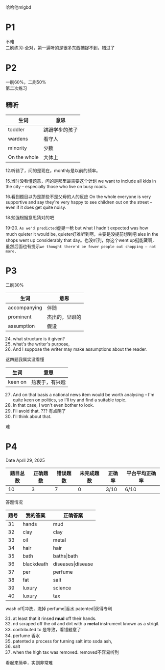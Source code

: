 哈哈他mlgbd
# P1
不难  
二刷练习-全对，第一遍听的是很多东西捕捉不到，错过了

# P2
一刷60%，二刷50%  
第二次练习  
## 精听

| 生词           | 意思      |
| ------------ | ------- |
| toddler      | 蹒跚学步的孩子 |
| wardens      | 看守人     |
| minority     | 少数      |
| On the whole | 大体上     |

12.听错了，问的是现在，monthly是以前的频率。

15.当时没看懂题意，问的是那里最需要这个计划
we want to include all kids in the city – especially those who live on busy roads.

16.看到题目以为是那些不是父母的人的反应
On the whole everyone is very supportive and say they're very happy to see children out on the street – even if it does get quite noisy.

18.勉强根据意思猜对的吧

19-20. `As we'd predicted`虚晃一枪
but what I hadn't expected was how much quieter it would be, quieter好难听到啊，主要是没提前想到吧
ales in the shops went up considerably that day。也没听到，你这个went up挺能藏啊，虽然后面也有提示`we thought there'd be fewer people out shopping – not more.`

# P3
二刷30%

| 生词           | 意思      |
| ------------ | ------- |
accompanying | 伴随
prominent|杰出的，显眼的
assumption|假设

24. what structure is it given?
25. what's the writer's purpose,
26. And I suppose the writer may make assumptions about the reader.

这四题我属实没看懂

| 生词           | 意思      |
| ------------ | ------- |
keen on|热衷于，有兴趣

27. And on that basis a national news item would be worth analysing – I'm quite keen on politics, so I'll try and find a suitable topic.
28. In that case, I won't even bother to look.
29. I'll avoid that. ??? 有点阴了
30. I'll think about that.

难

# P4
Date April 29, 2025

|题目总数|正确题数|错误题数|未完成题数|正确率|平台平均正确率|
|---|---|---|---|---|---|
|10|3|7|0|3/10|6/10|

答题情况

|题号|我的答案|正确答案|
|---|---|---|
|31|hands|mud|
|32|clay|clay|
|33|oil|metal|
|34|hair|hair|
|35|bath|baths\|bath|
|36|blackdeath|diseases\|disease|
|37|per|perfume|
|38|fat|salt|
|39|luxury|science|
|40|luxury|tax|


wash off|冲洗，洗掉
perfume|香水
patented|获得专利

31. at least that it rinsed **mud** off their hands.
32. nd scraped off the oil and dirt with a **metal** instrument known as a strigil.
36. contributed to 是导致，看错题意了
37. perfume 香水
38. patented a process for turning salt into soda ash, 
39. salt
40.  when the high tax was removed. removed不容易听到


看起来简单，实则非常难
